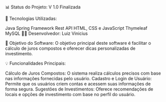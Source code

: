 📊 Status do Projeto: V 1.0 Finalizada

🔧 Tecnologias Utilizadas:

Java
Spring Framework
Rest API
HTML, CSS e JavaScript
Thymeleaf
MySQL
👨‍💻 Desenvolvedor: Luiz Vinicius

🎯 Objetivo do Software:
O objetivo principal deste software é facilitar o cálculo de juros compostos e oferecer dicas personalizadas de investimento.

💡 Funcionalidades Principais:

Cálculo de Juros Compostos: O sistema realiza cálculos precisos com base nas informações fornecidas pelo usuário.
Cadastro e Login de Usuário: Permite que os usuários criem contas e acessem suas informações de forma segura.
Sugestões de Investimentos: Oferece recomendações de locais e opções de investimento com base no perfil do usuário.
